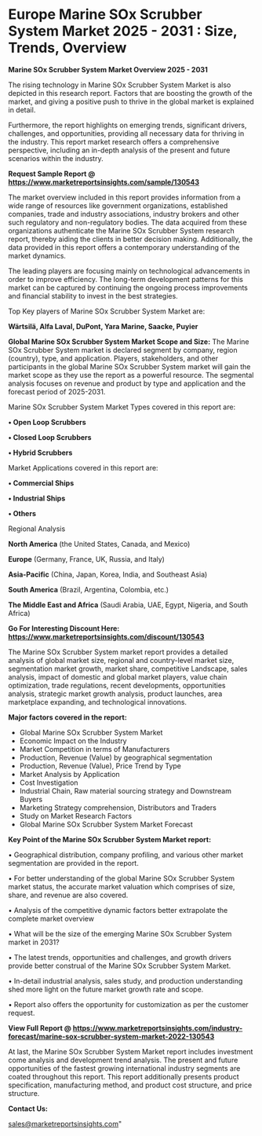 # Europe Marine SOx Scrubber System Market 2025 - 2031 : Size, Trends, Overview

<Strong> Marine SOx Scrubber System Market Overview 2025 - 2031</strong>

The rising technology in Marine SOx Scrubber System Market is also depicted in this research report. Factors that are boosting the growth of the market, and giving a positive push to thrive in the global market is explained in detail.

Furthermore, the report highlights on emerging trends, significant drivers, challenges, and opportunities, providing all necessary data for thriving in the industry. This report market research offers a comprehensive perspective, including an in-depth analysis of the present and future scenarios within the industry.

<strong>Request Sample Report @ <a href=https://www.marketreportsinsights.com/sample/130543>https://www.marketreportsinsights.com/sample/130543</a></strong>

The market overview included in this report provides information from a wide range of resources like government organizations, established companies, trade and industry associations, industry brokers and other such regulatory and non-regulatory bodies. The data acquired from these organizations authenticate the Marine SOx Scrubber System research report, thereby aiding the clients in better decision making. Additionally, the data provided in this report offers a contemporary understanding of the market dynamics.

The leading players are focusing mainly on technological advancements in order to improve efficiency. The long-term development patterns for this market can be captured by continuing the ongoing process improvements and financial stability to invest in the best strategies.

Top Key players of Marine SOx Scrubber System Market are:

<strong>Wärtsilä, Alfa Laval, DuPont, Yara Marine, Saacke, Puyier</strong>

<strong><b>Global Marine SOx Scrubber System Market Scope and Size:</b></strong>
The Marine SOx Scrubber System market is declared segment by company, region (country), type, and application. Players, stakeholders, and other participants in the global Marine SOx Scrubber System market will gain the market scope as they use the report as a powerful resource. The segmental analysis focuses on revenue and product by type and application and the forecast period of 2025-2031.

Marine SOx Scrubber System Market Types covered in this report are:

<strong>• Open Loop Scrubbers

• Closed Loop Scrubbers

• Hybrid Scrubbers</strong>

Market Applications covered in this report are:

<strong>• Commercial Ships

• Industrial Ships

• Others</strong> 

Regional Analysis

<strong>North America</strong> (the United States, Canada, and Mexico)

<strong>Europe</strong> (Germany, France, UK, Russia, and Italy)

<strong>Asia-Pacific</strong> (China, Japan, Korea, India, and Southeast Asia)

<strong>South America</strong> (Brazil, Argentina, Colombia, etc.)

<strong>The Middle East and Africa</strong> (Saudi Arabia, UAE, Egypt, Nigeria, and South Africa)

<strong>Go For Interesting Discount Here: <a href=https://www.marketreportsinsights.com/discount/130543>https://www.marketreportsinsights.com/discount/130543</a></strong>

The Marine SOx Scrubber System market report provides a detailed analysis of global market size, regional and country-level market size, segmentation market growth, market share, competitive Landscape, sales analysis, impact of domestic and global market players, value chain optimization, trade regulations, recent developments, opportunities analysis, strategic market growth analysis, product launches, area marketplace expanding, and technological innovations.

<strong><b>Major factors covered in the report:</b></strong>
<ul>
  <li>Global Marine SOx Scrubber System Market </li>
  <li>Economic Impact on the Industry</li>
  <li>Market Competition in terms of Manufacturers</li>
  <li>Production, Revenue (Value) by geographical segmentation</li>
  <li>Production, Revenue (Value), Price Trend by Type</li>
  <li>Market Analysis by Application</li>
  <li>Cost Investigation</li>
  <li>Industrial Chain, Raw material sourcing strategy and Downstream Buyers</li>
  <li>Marketing Strategy comprehension, Distributors and Traders</li>
  <li>Study on Market Research Factors</li>
  <li>Global Marine SOx Scrubber System Market Forecast</li>
</ul>

<strong><b>Key Point of the Marine SOx Scrubber System Market report:</b></strong>

• Geographical distribution, company profiling, and various other market segmentation are provided in the report.

• For better understanding of the global Marine SOx Scrubber System market status, the accurate market valuation which comprises of size, share, and revenue are also covered.

• Analysis of the competitive dynamic factors better extrapolate the complete market overview

• What will be the size of the emerging Marine SOx Scrubber System market in 2031?

• The latest trends, opportunities and challenges, and growth drivers provide better construal of the Marine SOx Scrubber System Market.

• In-detail industrial analysis, sales study, and production understanding shed more light on the future market growth rate and scope.

• Report also offers the opportunity for customization as per the customer request.

<strong><b>View Full Report @ <a href=https://www.marketreportsinsights.com/industry-forecast/marine-sox-scrubber-system-market-2022-130543>https://www.marketreportsinsights.com/industry-forecast/marine-sox-scrubber-system-market-2022-130543</a></b></strong>


At last, the Marine SOx Scrubber System Market report includes investment come analysis and development trend analysis. The present and future opportunities of the fastest growing international industry segments are coated throughout this report. This report additionally presents product specification, manufacturing method, and product cost structure, and price structure.

<strong>Contact Us:</strong>

sales@marketreportsinsights.com"
